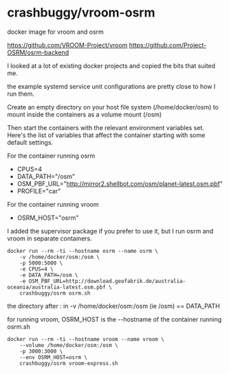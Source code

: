 # crashbuggy/vroom-osrm
docker image for vroom and osrm

https://github.com/VROOM-Project/vroom
https://github.com/Project-OSRM/osrm-backend

I looked at a lot of existing docker projects and copied the bits that
suited me. 

the example systemd service unit configurations are pretty close to
how I run them.

Create an empty directory on your host file system (/home/docker/osm) 
to mount inside the containers as a volume mount (/osm)

Then start the containers with the relevant environment variables set.
Here's the list of variables that affect the container starting with
some default settings.

For the container running osrm
* CPUS=4
* DATA_PATH="/osm"
* OSM_PBF_URL="http://mirror2.shellbot.com/osm/planet-latest.osm.pbf"
* PROFILE="car"

For the container running vroom
* OSRM_HOST="osrm"

I added the supervisor package if you prefer to use it, but I run
osrm and vroom in separate containers.

```
docker run --rm -ti --hostname osrm --name osrm \
    -v /home/docker/osm:/osm \
    -p 5000:5000 \
    -e CPUS=4 \
    -e DATA_PATH=/osm \
    -e OSM_PBF_URL=http://download.geofabrik.de/australia-oceania/australia-latest.osm.pbf \
    crashbuggy/osrm osrm.sh
```

the directory after : in -v /home/docker/osm:/osm (ie /osm) == DATA_PATH

for running vroom, OSRM_HOST is the --hostname of the container running 
osrm.sh

```
docker run --rm -ti --hostname vroom --name vroom \
    --volume /home/docker/osm:/osm \
    -p 3000:3000 \
    --env OSRM_HOST=osrm \
    crashbuggy/osrm vroom-express.sh
```
